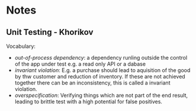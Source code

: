 # Notes

## Unit Testing - Khorikov

Vocabulary:
- _out-of-process dependency_: a dependency runling outside the control of the app under test e.g. a read only API or a dabase
- _invariant violation_: E.g. a purchase should lead to aquisition of the good by thw customer and reduction of inventory. If these are not achieved together there can be an inconsistency, this is called a invariant violation.
- _overspecification_: Verifying things which are not part of the end result, leading to brittle test 
with a high potential for false positives.